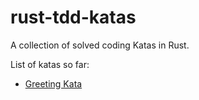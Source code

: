 # rust-tdd-katas
A collection of solved coding Katas in Rust.

List of katas so far:
- [Greeting Kata](greeting_kata/README.md)
